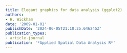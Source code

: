 ```yaml
---
title: Elegant graphics for data analysis (ggplot2)
authors:
- H. Wickham
date: '2009-01-01'
publishDate: '2024-06-05T21:10:25.646245Z'
publication_types:
- article-journal
publication: '*Applied Spatial Data Analysis R*'
---
```

